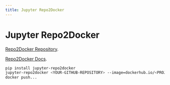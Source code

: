 ```yaml
---
title: Jupyter Repo2Docker
---
```


# Jupyter Repo2Docker

[Repo2Docker Repository](https://github.com/jupyter/repo2docker).

[Repo2Docker Docs](http://repo2docker.readthedocs.io).

```bash
pip install jupyter-repo2docker
jupyter-repo2docker <YOUR-GITHUB-REPOSITORY> --image=dockerhub.io/<PROJECT-NAME>/<IMAGE-NAME>:<TAG> --no-run
docker push...
```
